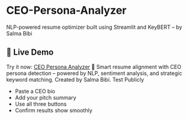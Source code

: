# CEO-Persona-Analyzer
NLP-powered resume optimizer built using Streamlit and KeyBERT – by Salma Bibi
## 🚀 Live Demo
Try it now: [CEO Persona Analyzer](https://ceo-persona-analyzer-dpqccwivcqtqrqzhqsjmmr.streamlit.app)
🚀 Smart resume alignment with CEO persona detection – powered by NLP, sentiment analysis, and strategic keyword matching. Created by Salma Bibi.
Test Publicly
- Paste a CEO bio
- Add your pitch summary
- Use all three buttons
- Confirm results show smoothly
